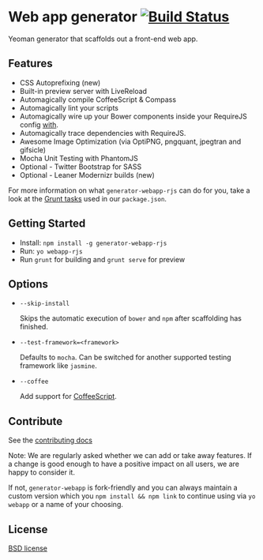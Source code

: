 # Web app generator [![Build Status](https://secure.travis-ci.org/yeoman/generator-webapp.png?branch=master)](http://travis-ci.org/yeoman/generator-webapp)

Yeoman generator that scaffolds out a front-end web app.

## Features

* CSS Autoprefixing (new)
* Built-in preview server with LiveReload
* Automagically compile CoffeeScript & Compass
* Automagically lint your scripts
* Automagically wire up your Bower components inside your RequireJS config [with](https://github.com/yeoman/grunt-bower-requirejs).
* Automagically trace dependencies with RequireJS.
* Awesome Image Optimization (via OptiPNG, pngquant, jpegtran and gifsicle)
* Mocha Unit Testing with PhantomJS
* Optional - Twitter Bootstrap for SASS
* Optional - Leaner Modernizr builds (new)

For more information on what `generator-webapp-rjs` can do for you, take a look at the [Grunt tasks](https://github.com/popox/generator-webapp-rjs/blob/master/app/templates/_package.json) used in our `package.json`.

## Getting Started

- Install: `npm install -g generator-webapp-rjs`
- Run: `yo webapp-rjs`
- Run `grunt` for building and `grunt serve` for preview


## Options

* `--skip-install`

  Skips the automatic execution of `bower` and `npm` after scaffolding has finished.

* `--test-framework=<framework>`

  Defaults to `mocha`. Can be switched for another supported testing framework like `jasmine`.

* `--coffee`

  Add support for [CoffeeScript](http://coffeescript.org/).

## Contribute

See the [contributing docs](https://github.com/yeoman/yeoman/blob/master/contributing.md)

Note: We are regularly asked whether we can add or take away features. If a change is good enough to have a positive impact on all users, we are happy to consider it.

If not, `generator-webapp` is fork-friendly and you can always maintain a custom version which you `npm install && npm link` to continue using via `yo webapp` or a name of your choosing.


## License

[BSD license](http://opensource.org/licenses/bsd-license.php)

